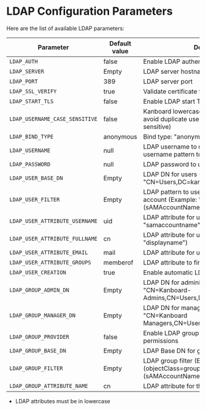 LDAP Configuration Parameters
=============================

Here are the list of available LDAP parameters:

| Parameter                       | Default value  | Description                                    |
|---------------------------------|----------------|------------------------------------------------|
| `LDAP_AUTH`                     | false          | Enable LDAP authentication                     |
| `LDAP_SERVER`                   | Empty          | LDAP server hostname                           |
| `LDAP_PORT`                     | 389            | LDAP server port                               |
| `LDAP_SSL_VERIFY`               | true           | Validate certificate for `ldaps://` style URL  |
| `LDAP_START_TLS`                | false          | Enable LDAP start TLS                          |
| `LDAP_USERNAME_CASE_SENSITIVE`  | false          | Kanboard lowercase the ldap username to avoid duplicate users (the database is case sensitive)  |
| `LDAP_BIND_TYPE`                | anonymous      | Bind type: "anonymous", "user" or "proxy"      |
| `LDAP_USERNAME`                 | null           | LDAP username to use with proxy mode or username pattern to use with user mode  |
| `LDAP_PASSWORD`                 | null           | LDAP password to use for proxy mode            |
| `LDAP_USER_BASE_DN`             | Empty          | LDAP DN for users (Example: "CN=Users,DC=kanboard,DC=local")           |
| `LDAP_USER_FILTER`              | Empty          | LDAP pattern to use when searching for a user account (Example: "(&(objectClass=user)(sAMAccountName=%s))")            |
| `LDAP_USER_ATTRIBUTE_USERNAME`  | uid            | LDAP attribute for username (Example: "samaccountname")            |
| `LDAP_USER_ATTRIBUTE_FULLNAME`  | cn             | LDAP attribute for user full name (Example: "displayname")         |
| `LDAP_USER_ATTRIBUTE_EMAIL`     | mail           | LDAP attribute for user email                                      |
| `LDAP_USER_ATTRIBUTE_GROUPS`    | memberof       | LDAP attribute to find groups in user profile                      |
| `LDAP_USER_CREATION`            | true           | Enable automatic LDAP user creation                                |
| `LDAP_GROUP_ADMIN_DN`           | Empty          | LDAP DN for administrators (Example: "CN=Kanboard-Admins,CN=Users,DC=kanboard,DC=local")   |
| `LDAP_GROUP_MANAGER_DN`         | Empty          | LDAP DN for managers (Example: "CN=Kanboard Managers,CN=Users,DC=kanboard,DC=local")   |
| `LDAP_GROUP_PROVIDER`           | false          | Enable LDAP group provider for project permissions  |
| `LDAP_GROUP_BASE_DN`            | Empty          | LDAP Base DN for groups   |
| `LDAP_GROUP_FILTER`             | Empty          | LDAP group filter (Example: "(&(objectClass=group)(sAMAccountName=%s*))")   |
| `LDAP_GROUP_ATTRIBUTE_NAME`     | cn             | LDAP attribute for the group name  |

- LDAP attributes must be in lowercase
